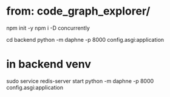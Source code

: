# from: code_graph_explorer/
npm init -y
npm i -D concurrently


cd backend
python -m daphne -p 8000 config.asgi:application


# in backend venv
sudo service redis-server start
python -m daphne -p 8000 config.asgi:application